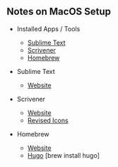 ## Notes on MacOS Setup

- Installed Apps / Tools
    - [Sublime Text](#sublime-text)
    - [Scrivener](#scrivener)
    - [Homebrew](#homebrew)

- Sublime Text
    - [Website](https://www.sublimetext.com)

- Scrivener
    - [Website](https://www.literatureandlatte.com/scrivener.php)
    - [Revised Icons](https://dribbble.com/shots/978125-Scrivener-Icon-Replacement)

 - Homebrew
     - [Website](https://brew.sh)
     - [Hugo](https://gohugo.io) [brew install hugo]

